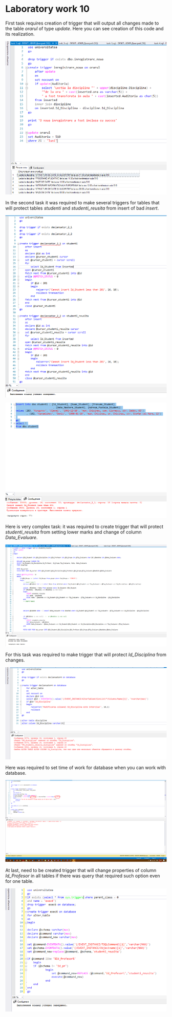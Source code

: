 Laboratory work 10
===

First task requires creation of trigger that will output all changes made to the table *orarul* of type *update*. Here you can see creation of this code and its realization.

![1.1](https://github.com/filpatterson/Laboratory-works-for-SQL/blob/master/Laboratory%20work%2010/images/task-1.png)

In the second task it was required to make several triggers for tables that will protect tables *studenti* and *studenti_reusita* from insert of bad *insert*.

![2.1](https://github.com/filpatterson/Laboratory-works-for-SQL/blob/master/Laboratory%20work%2010/images/task-2-1.png)

![2.2](https://github.com/filpatterson/Laboratory-works-for-SQL/blob/master/Laboratory%20work%2010/images/task-2-2.png)

Here is very complex task: it was required to create trigger that will protect *studenti_reusita* from setting lower marks and change of column *Data_Evaluare*.

![3.1](https://github.com/filpatterson/Laboratory-works-for-SQL/blob/master/Laboratory%20work%2010/images/task-3.png)

For this task was required to make trigger that will protect *Id_Disciplina* from changes.

![4.1](https://github.com/filpatterson/Laboratory-works-for-SQL/blob/master/Laboratory%20work%2010/images/task-4.png)

Here was required to set time of work for database when you can work with database.

![5.1](https://github.com/filpatterson/Laboratory-works-for-SQL/blob/master/Laboratory%20work%2010/images/task-5.png)

At last, need to be created trigger that will change properties of column *Id_Profesor* in all tables if there was query that required such option even for one table.

![6.1](https://github.com/filpatterson/Laboratory-works-for-SQL/blob/master/Laboratory%20work%2010/images/task-6.png)